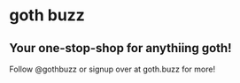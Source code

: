 # goth buzz
## Your one-stop-shop for anythiing goth!
Follow @gothbuzz or signup over at goth.buzz for more!
